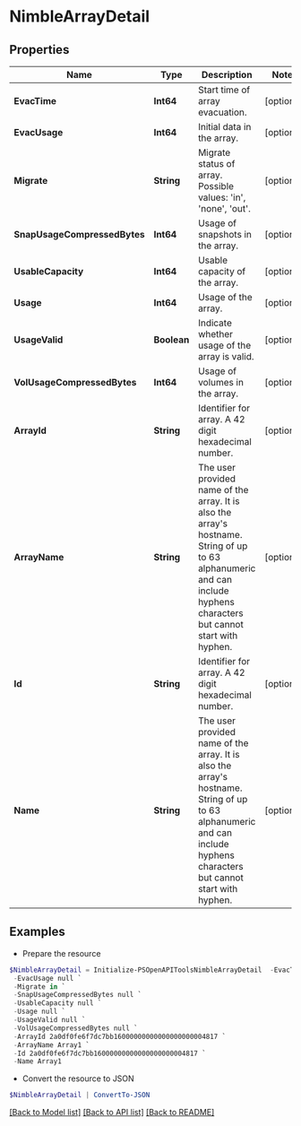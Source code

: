 # NimbleArrayDetail
## Properties

Name | Type | Description | Notes
------------ | ------------- | ------------- | -------------
**EvacTime** | **Int64** | Start time of array evacuation. | [optional] 
**EvacUsage** | **Int64** | Initial data in the array. | [optional] 
**Migrate** | **String** | Migrate status of array. Possible values: &#39;in&#39;, &#39;none&#39;, &#39;out&#39;. | [optional] 
**SnapUsageCompressedBytes** | **Int64** | Usage of snapshots in the array. | [optional] 
**UsableCapacity** | **Int64** | Usable capacity of the array. | [optional] 
**Usage** | **Int64** | Usage of the array. | [optional] 
**UsageValid** | **Boolean** | Indicate whether usage of the array is valid. | [optional] 
**VolUsageCompressedBytes** | **Int64** | Usage of volumes in the array. | [optional] 
**ArrayId** | **String** | Identifier for array. A 42 digit hexadecimal number. | [optional] 
**ArrayName** | **String** | The user provided name of the array. It is also the array&#39;s hostname. String of up to 63 alphanumeric and can include hyphens characters but cannot start with hyphen. | [optional] 
**Id** | **String** | Identifier for array. A 42 digit hexadecimal number. | [optional] 
**Name** | **String** | The user provided name of the array. It is also the array&#39;s hostname. String of up to 63 alphanumeric and can include hyphens characters but cannot start with hyphen. | [optional] 

## Examples

- Prepare the resource
```powershell
$NimbleArrayDetail = Initialize-PSOpenAPIToolsNimbleArrayDetail  -EvacTime 0 `
 -EvacUsage null `
 -Migrate in `
 -SnapUsageCompressedBytes null `
 -UsableCapacity null `
 -Usage null `
 -UsageValid null `
 -VolUsageCompressedBytes null `
 -ArrayId 2a0df0fe6f7dc7bb16000000000000000000004817 `
 -ArrayName Array1 `
 -Id 2a0df0fe6f7dc7bb16000000000000000000004817 `
 -Name Array1
```

- Convert the resource to JSON
```powershell
$NimbleArrayDetail | ConvertTo-JSON
```

[[Back to Model list]](../README.md#documentation-for-models) [[Back to API list]](../README.md#documentation-for-api-endpoints) [[Back to README]](../README.md)

